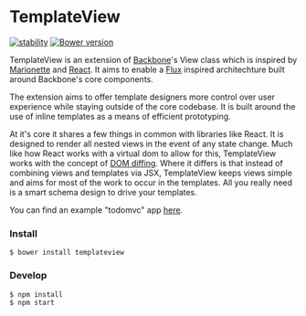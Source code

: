 # TemplateView

[![stability][0]][1]
[![Bower version][2]][3]

TemplateView is an extension of [Backbone][4]'s View class which is inspired by
[Marionette][5] and [React][6].  It aims to enable a [Flux][7] inspired architechture
built around Backbone's core components.

The extension aims to offer template designers more control over user experience
while staying outside of the core codebase. It is built around the use of inline
templates as a means of efficient prototyping.

At it's core it shares a few things in common with libraries like React.  It is
designed to render all nested views in the event of any state change.  Much like
how React works with a virtual dom to allow for this, TemplateView works with the
concept of [DOM diffing][8]. Where it differs is that instead of combining views
and templates via JSX, TemplateView keeps views simple and aims for most of the 
work to occur in the templates.  All you really need is a smart schema design to
drive your templates.

You can find an example "todomvc" app [here][9].

### Install

```
$ bower install templateview
```

### Develop

```
$ npm install
$ npm start
```

[0]: https://img.shields.io/badge/stability-experimental-orange.svg?style=flat-square
[1]: https://nodejs.org/api/documentation.html#documentation_stability_index
[2]: https://badge.fury.io/bo/templateview.svg
[3]: https://badge.fury.io/bo/templateview
[4]: https://github.com/jashkenas/backbone
[5]: https://github.com/marionettejs/backbone.marionette
[6]: https://github.com/facebook/react
[7]: https://facebook.github.io/flux/docs/overview.html
[8]: https://github.com/patrick-steele-idem/morphdom
[9]: https://github.com/howardroark/TemplateView/tree/gh-pages
